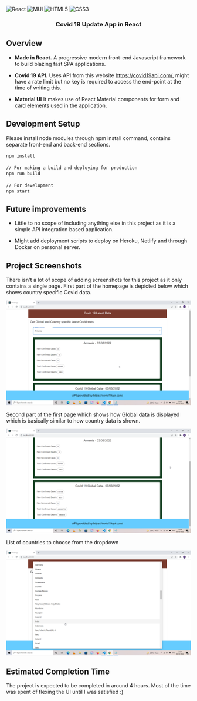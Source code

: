 ![React](https://img.shields.io/badge/react-%2320232a.svg?style=for-the-badge&logo=react&logoColor=%2361DAFB)
![MUI](https://img.shields.io/badge/MUI-%230081CB.svg?style=for-the-badge&logo=material-ui&logoColor=white)
![HTML5](https://img.shields.io/badge/html5-%23E34F26.svg?style=for-the-badge&logo=html5&logoColor=white)
![CSS3](https://img.shields.io/badge/css3-%231572B6.svg?style=for-the-badge&logo=css3&logoColor=white)

<h3 align="center">
  Covid 19 Update App in React
</h3>

## Overview

- **Made in React.** A progressive modern front-end Javascript framework to build blazing fast SPA applications.

- **Covid 19 API.** Uses API from this website https://covid19api.com/, might have a rate limit but no key is required to access the end-point at the time of writing this.

- **Material UI** It makes use of React Material components for form and card elements used in the application.

## Development Setup

Please install node modules through npm install command, contains separate front-end and back-end sections.

```
npm install

// For making a build and deploying for production
npm run build

// For development
npm start

```

## Future improvements

- Little to no scope of including anything else in this project as it is a simple API integration based application.

- Might add deployment scripts to deploy on Heroku, Netlify and through Docker on personal server.

## Project Screenshots

There isn't a lot of scope of adding screenshots for this project as it only contains a single page. First part of the homepage is depicted below which shows country specific Covid data.

![alt text](./screenshots/covid1.png)

Second part of the first page which shows how Global data is displayed which is basically similar to how country data is shown.

![alt text](./screenshots/covid2.png)

List of countries to choose from the dropdown

![alt text](./screenshots/covid-list.png)

## Estimated Completion Time

The project is expected to be completed in around 4 hours. Most of the time was spent of flexing the UI until I was satisfied :)
